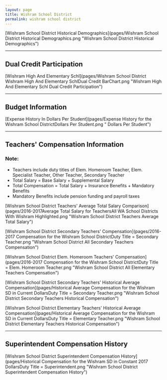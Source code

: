```yaml
---
layout: page
title: Wishram School District
permalink: wishram school district
---
```



[Wishram School District Historical Demographics](pages/Wishram School District Historical Demographics.png "Wishram School District Historical Demographics")

___

## Dual Credit Participation

[Wishram High And Elementary Schl](pages/Wishram School District Wishram High And Elementary SchlDual Credit BarChart.png "Wishram High And Elementary Schl Dual Credit Participation")


___

## Budget Information

[Expense History In Dollars Per Student](pages/Expense History for the Wishram School DistrictDollars Per Student.png " Dollars Per Student")


___

## Teachers' Compensation Information
### Note:
- Teachers include duty titles of Elem. Homeroom Teacher, Elem. Specialist Teacher, Other Teacher, Secondary Teacher
- Total Salary = Base Salary + Supplemental Salary
- Total Compensation = Total Salary + Insurance Benefits + Mandatory Benefits
- Mandatory Benefits include pension funding and payroll taxes

[Wishram School District Teachers' Average Total Salary Comparison](pages/2016-2017Average Total Salary for TeachersAll WA School Districts With Wishram Highlighted.png "Wishram School District Teachers Average Total Salary")

[Wishram School District Secondary Teachers' Compensation](pages/2016-2017 Compensation for the Wishram School DistrictDuty Title = Secondary Teacher.png "Wishram School District All Secondary Teachers Compensation")

[Wishram School District Elem. Homeroom Teachers' Compensation](pages/2016-2017 Compensation for the Wishram School DistrictDuty Title = Elem. Homeroom Teacher.png "Wishram School District All Elementary Teachers Compensation")

[Wishram School District Secondary Teachers' Historical Average Compensation](pages/Historical Average Compensation for the Wishram SD in Current DollarsDuty Title = Secondary Teacher.png "Wishram School District Secondary Teachers Historical Compensation")

[Wishram School District Elementary Teachers' Historical Average Compensation](pages/Historical Average Compensation for the Wishram SD in Current DollarsDuty Title = Elementary Teacher.png "Wishram School District Elementary Teachers Historical Compensation")


___

## Superintendent Compensation History

[Wishram School District Superintendent Compensation History](pages/Historical Compensation for the Wishram SD in Constant 2017 DollarsDuty Title = Superintendent.png "Wishram School District Superintendent Compensation History")

